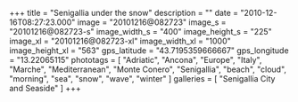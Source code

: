 +++
title = "Senigallia under the snow"
description = ""
date = "2010-12-16T08:27:23.000"
image = "20101216@082723"
image_s = "20101216@082723-s"
image_width_s = "400"
image_height_s = "225"
image_xl = "20101216@082723-xl"
image_width_xl = "1000"
image_height_xl = "563"
gps_latitude = "43.7195359666667"
gps_longitude = "13.22065115"
phototags = [ "Adriatic", "Ancona", "Europe", "Italy", "Marche", "Mediterranean", "Monte Conero", "Senigallia", "beach", "cloud", "morning", "sea", "snow", "wave", "winter" ]
galleries = [ "Senigallia City and Seaside" ]
+++
